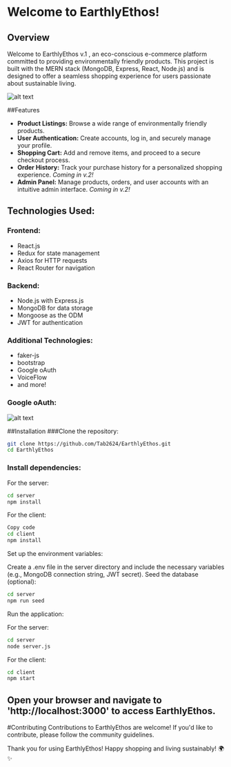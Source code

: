 [sign-in]: https://imgur.com/a/5024yRm
[home]: https://i.imgur.com/Dt3SsSF.png


# Welcome to EarthlyEthos!

## Overview
Welcome to EarthlyEthos v.1 , an eco-conscious e-commerce platform committed to providing environmentally friendly products. This project is built with the MERN stack (MongoDB, Express, React, Node.js) and is designed to offer a seamless shopping experience for users passionate about sustainable living.

![alt text][home]

##Features
- **Product Listings:** Browse a wide range of environmentally friendly products.
- **User Authentication:** Create accounts, log in, and securely manage your profile.
- **Shopping Cart:** Add and remove items, and proceed to a secure checkout process.
- **Order History:** Track your purchase history for a personalized shopping experience. *Coming in v.2!*
- **Admin Panel:** Manage products, orders, and user accounts with an intuitive admin interface. *Coming in v.2!*

## Technologies Used:

### Frontend:
- React.js
- Redux for state management
- Axios for HTTP requests
- React Router for navigation

### Backend:
- Node.js with Express.js
- MongoDB for data storage
- Mongoose as the ODM
- JWT for  authentication 

### Additional Technologies:
- faker-js
- bootstrap
- Google oAuth
- VoiceFlow
- and more!

### Google oAuth:

![alt text][sign-in]

##Installation
###Clone the repository:

```bash
git clone https://github.com/Tab2624/EarthlyEthos.git
cd EarthlyEthos
```

### Install dependencies:

For the server:

```bash
cd server
npm install
```

For the client:

```bash
Copy code
cd client
npm install
```

Set up the environment variables:

Create a .env file in the server directory and include the necessary variables (e.g., MongoDB connection string, JWT secret).
Seed the database (optional):

```bash
cd server
npm run seed
```

Run the application:

For the server:

```bash
cd server
node server.js
```

For the client:

```bash
cd client
npm start
```

## Open your browser and navigate to 'http://localhost:3000' to access EarthlyEthos.

#Contributing
Contributions to EarthlyEthos are welcome! If you'd like to contribute, please follow the community guidelines.

Thank you for using EarthlyEthos! Happy shopping and living sustainably! 🌍✨
